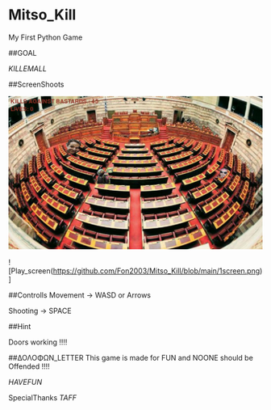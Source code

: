 # Mitso_Kill
 My First Python Game 
 
 ##GOAL

 $KILLEMALL$

 ##ScreenShoots

 ![WTF](https://github.com/Fon2003/Mitso_Kill/blob/main/1screen.png)
 
 ![Play_screen(https://github.com/Fon2003/Mitso_Kill/blob/main/1screen.png)]
 
 ##Controlls
 Movement -> WASD or Arrows 
 
 Shooting -> SPACE

 ##Hint 
 
 Doors working !!!!

 



 ##ΔΟΛΟΦΩΝ_LETTER
This game is made for FUN and NOONE should be Offended !!!! 
 
$HAVEFUN$

SpecialThanks $TAFF$


 
